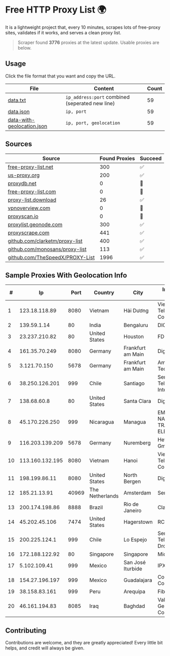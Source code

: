
# Free HTTP Proxy List 🌍

It is a lightweight project that, every 10 minutes, scrapes lots of free-proxy sites, validates if it works, and serves a clean proxy list.


> Scraper found **3776** proxies at the latest update. Usable proxies are below.

## Usage

Click the file format that you want and copy the URL.


|File|Content|Count|
|----|-------|-----|
|[data.txt](https://raw.githubusercontent.com/themiralay/Proxy-List-World/master/data.txt)|`ip_address:port` combined (seperated new line)|59|
|[data.json](https://raw.githubusercontent.com/themiralay/Proxy-List-World/master/data.json)|`ip, port`|59|
|[data-with-geolocation.json](https://raw.githubusercontent.com/themiralay/Proxy-List-World/master/data-with-geolocation.json)|`ip, port, geolocation`|59|

## Sources

|Source|Found Proxies|Succeed|
|------|-------------|-------|
|[free-proxy-list.net](https://free-proxy-list.net)|300|✅|
|[us-proxy.org](https://www.us-proxy.org)|200|✅|
|[proxydb.net](http://proxydb.net)|0|🚫|
|[free-proxy-list.com](https://free-proxy-list.com/?page=&port=&type%5B%5D=http&type%5B%5D=https&up_time=0&search=Search)|0|🚫|
|[proxy-list.download](https://www.proxy-list.download/HTTP)|26|✅|
|[vpnoverview.com](https://vpnoverview.com/privacy/anonymous-browsing/free-proxy-servers)|0|🚫|
|[proxyscan.io](https://www.proxyscan.io)|0|🚫|
|[proxylist.geonode.com](https://proxylist.geonode.com/api/proxy-list?limit=300&page=1&sort_by=lastChecked&sort_type=desc&protocols=http,https)|300|✅|
|[proxyscrape.com](https://api.proxyscrape.com/v2/?request=displayproxies&protocol=http&timeout=10000&country=all&ssl=all&anonymity=all)|441|✅|
|[github.com/clarketm/proxy-list](https://raw.githubusercontent.com/clarketm/proxy-list/master/proxy-list-raw.txt)|400|✅|
|[github.com/monosans/proxy-list](https://raw.githubusercontent.com/monosans/proxy-list/main/proxies/http.txt)|113|✅|
|[github.com/TheSpeedX/PROXY-List](https://raw.githubusercontent.com/TheSpeedX/PROXY-List/master/http.txt)|1996|✅|


## Sample Proxies With Geolocation Info

|#|Ip|Port|Country|City|Internet Service Provider|
|-|--|----|-------|----|-------------------------|
|1|123.18.118.89|8080|Vietnam|Hải Dương|VietNam Post and Telecom Corporation|
|2|139.59.1.14|80|India|Bengaluru|DIGITALOCEAN|
|3|23.237.210.82|80|United States|Houston|FDCservers.net|
|4|161.35.70.249|8080|Germany|Frankfurt am Main|DigitalOcean, LLC|
|5|3.121.70.150|5678|Germany|Frankfurt am Main|Amazon Technologies Inc.|
|6|38.250.126.201|999|Chile|Santiago|Servicios De Telecomunicaciones Intercable Ltda.|
|7|138.68.60.8|80|United States|Santa Clara|DigitalOcean, LLC|
|8|45.170.226.250|999|Nicaragua|Managua|EMPRESA NACIONAL DE TRANSMISIÓN ELÉCTRICA|
|9|116.203.139.209|5678|Germany|Nuremberg|Hetzner Online GmbH|
|10|113.160.132.195|8080|Vietnam|Hanoi|VietNam Post and Telecom Corporation|
|11|198.199.86.11|8080|United States|North Bergen|DigitalOcean, LLC|
|12|185.21.13.91|40969|The Netherlands|Amsterdam|Servers Tech Fzco|
|13|200.174.198.86|8888|Brazil|Rio de Janeiro|Claro S.A|
|14|45.202.45.106|7474|United States|Hagerstown|RCN|
|15|200.225.124.1|999|Chile|Lo Espejo|Servicios De Telecomunicaciones Dropp Limitada|
|16|172.188.122.92|80|Singapore|Singapore|Microsoft|
|17|5.102.109.41|999|Mexico|San José Iturbide|IPXO|
|18|154.27.196.197|999|Mexico|Guadalajara|Cogent Communications|
|19|38.158.83.161|999|Peru|Arequipa|Fiberred SAC|
|20|46.161.194.83|8085|Iraq|Baghdad|Valin Company for General Trading and Communication LTD|



## Contributing

Contributions are welcome, and they are greatly appreciated! Every
little bit helps, and credit will always be given.

